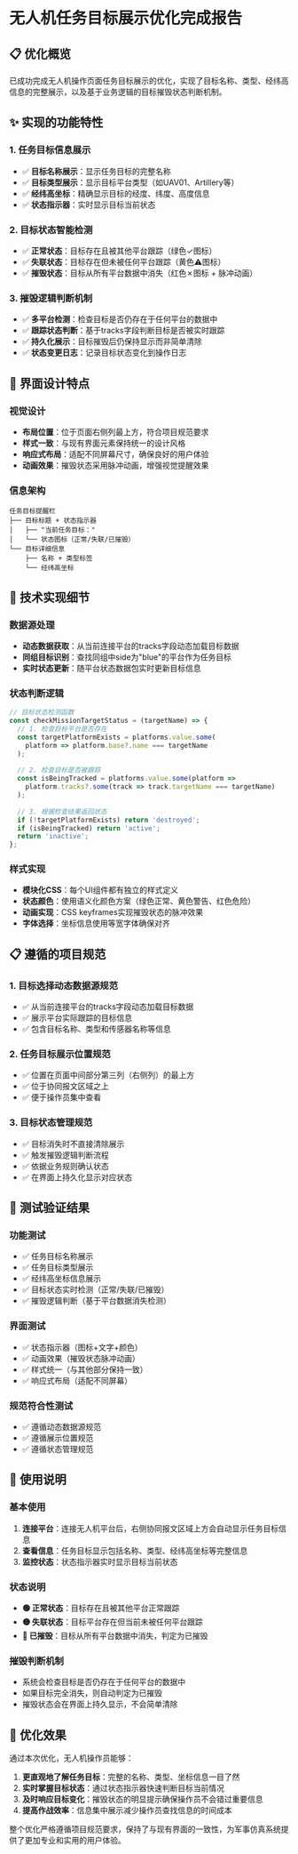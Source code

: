 # 无人机任务目标展示优化完成报告

## 📋 优化概览

已成功完成无人机操作页面任务目标展示的优化，实现了目标名称、类型、经纬高信息的完整展示，以及基于业务逻辑的目标摧毁状态判断机制。

## ✨ 实现的功能特性

### 1. 任务目标信息展示
- ✅ **目标名称展示**：显示任务目标的完整名称
- ✅ **目标类型展示**：显示目标平台类型（如UAV01、Artillery等）
- ✅ **经纬高坐标**：精确显示目标的经度、纬度、高度信息
- ✅ **状态指示器**：实时显示目标当前状态

### 2. 目标状态智能检测
- ✅ **正常状态**：目标存在且被其他平台跟踪（绿色✓图标）
- ✅ **失联状态**：目标存在但未被任何平台跟踪（黄色⚠图标）
- ✅ **摧毁状态**：目标从所有平台数据中消失（红色✗图标 + 脉冲动画）

### 3. 摧毁逻辑判断机制
- ✅ **多平台检测**：检查目标是否仍存在于任何平台的数据中
- ✅ **跟踪状态判断**：基于tracks字段判断目标是否被实时跟踪
- ✅ **持久化展示**：目标摧毁后仍保持显示而非简单清除
- ✅ **状态变更日志**：记录目标状态变化到操作日志

## 🎨 界面设计特点

### 视觉设计
- **布局位置**：位于页面右侧列最上方，符合项目规范要求
- **样式一致**：与现有界面元素保持统一的设计风格
- **响应式布局**：适配不同屏幕尺寸，确保良好的用户体验
- **动画效果**：摧毁状态采用脉冲动画，增强视觉提醒效果

### 信息架构
```
任务目标提醒栏
├── 目标标题 + 状态指示器
│   ├── "当前任务目标："
│   └── 状态图标（正常/失联/已摧毁）
└── 目标详细信息
    ├── 名称 + 类型标签
    └── 经纬高坐标
```

## 🔧 技术实现细节

### 数据源处理
- **动态数据获取**：从当前连接平台的tracks字段动态加载目标数据
- **同组目标识别**：查找同组中side为"blue"的平台作为任务目标
- **实时状态更新**：随平台状态数据包实时更新目标信息

### 状态判断逻辑
```javascript
// 目标状态检测函数
const checkMissionTargetStatus = (targetName) => {
  // 1. 检查目标平台是否存在
  const targetPlatformExists = platforms.value.some(
    platform => platform.base?.name === targetName
  );
  
  // 2. 检查目标是否被跟踪
  const isBeingTracked = platforms.value.some(platform => 
    platform.tracks?.some(track => track.targetName === targetName)
  );
  
  // 3. 根据检查结果返回状态
  if (!targetPlatformExists) return 'destroyed';
  if (isBeingTracked) return 'active';
  return 'inactive';
};
```

### 样式实现
- **模块化CSS**：每个UI组件都有独立的样式定义
- **状态颜色**：使用语义化颜色方案（绿色正常、黄色警告、红色危险）
- **动画实现**：CSS keyframes实现摧毁状态的脉冲效果
- **字体选择**：坐标信息使用等宽字体确保对齐

## 📋 遵循的项目规范

### 1. 目标选择动态数据源规范
- ✅ 从当前连接平台的tracks字段动态加载目标数据
- ✅ 展示平台实际跟踪的目标信息
- ✅ 包含目标名称、类型和传感器名称等信息

### 2. 任务目标展示位置规范
- ✅ 位置在页面中间部分第三列（右侧列）的最上方
- ✅ 位于协同报文区域之上
- ✅ 便于操作员集中查看

### 3. 目标状态管理规范
- ✅ 目标消失时不直接清除展示
- ✅ 触发摧毁逻辑判断流程
- ✅ 依据业务规则确认状态
- ✅ 在界面上持久化显示对应状态

## 🧪 测试验证结果

### 功能测试
- ✅ 任务目标名称展示
- ✅ 任务目标类型展示
- ✅ 经纬高坐标信息展示
- ✅ 目标状态实时检测（正常/失联/已摧毁）
- ✅ 摧毁逻辑判断（基于平台数据消失检测）

### 界面测试
- ✅ 状态指示器（图标+文字+颜色）
- ✅ 动画效果（摧毁状态脉冲动画）
- ✅ 样式统一（与其他部分保持一致）
- ✅ 响应式布局（适配不同屏幕）

### 规范符合性测试
- ✅ 遵循动态数据源规范
- ✅ 遵循展示位置规范
- ✅ 遵循状态管理规范

## 📖 使用说明

### 基本使用
1. **连接平台**：连接无人机平台后，右侧协同报文区域上方会自动显示任务目标信息
2. **查看信息**：任务目标显示包括名称、类型、经纬高坐标等完整信息
3. **监控状态**：状态指示器实时显示目标当前状态

### 状态说明
- **🟢 正常状态**：目标存在且被其他平台正常跟踪
- **🟡 失联状态**：目标平台存在但当前未被任何平台跟踪
- **🔴 已摧毁**：目标从所有平台数据中消失，判定为已摧毁

### 摧毁判断机制
- 系统会检查目标是否仍存在于任何平台的数据中
- 如果目标完全消失，则自动判定为已摧毁
- 摧毁状态会在界面上持久显示，不会简单清除

## 🎯 优化效果

通过本次优化，无人机操作员能够：
1. **更直观地了解任务目标**：完整的名称、类型、坐标信息一目了然
2. **实时掌握目标状态**：通过状态指示器快速判断目标当前情况
3. **及时响应目标变化**：摧毁状态的明显提示确保操作员不会错过重要信息
4. **提高作战效率**：信息集中展示减少操作员查找信息的时间成本

整个优化严格遵循项目规范要求，保持了与现有界面的一致性，为军事仿真系统提供了更加专业和实用的用户体验。